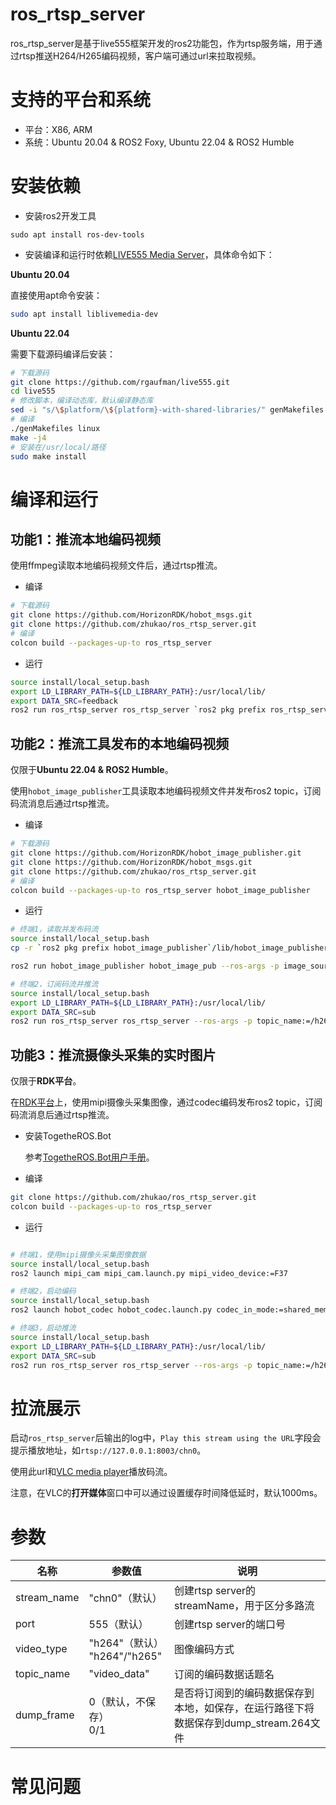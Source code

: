 # ros_rtsp_server

ros_rtsp_server是基于live555框架开发的ros2功能包，作为rtsp服务端，用于通过rtsp推送H264/H265编码视频，客户端可通过url来拉取视频。

# 支持的平台和系统

- 平台：X86, ARM
- 系统：Ubuntu 20.04 & ROS2 Foxy, Ubuntu 22.04 & ROS2 Humble

# 安装依赖

- 安装ros2开发工具

`sudo apt install ros-dev-tools`

- 安装编译和运行时依赖[LIVE555 Media Server](http://www.live555.com/mediaServer/)，具体命令如下：

**Ubuntu 20.04**

直接使用apt命令安装：
```bash
sudo apt install liblivemedia-dev
```

**Ubuntu 22.04**

需要下载源码编译后安装：
```bash
# 下载源码
git clone https://github.com/rgaufman/live555.git
cd live555
# 修改脚本，编译动态库，默认编译静态库
sed -i "s/\$platform/\${platform}-with-shared-libraries/" genMakefiles
# 编译
./genMakefiles linux
make -j4
# 安装在/usr/local/路径
sudo make install
```

# 编译和运行

## 功能1：推流本地编码视频

使用ffmpeg读取本地编码视频文件后，通过rtsp推流。

- 编译
  
```bash
# 下载源码
git clone https://github.com/HorizonRDK/hobot_msgs.git
git clone https://github.com/zhukao/ros_rtsp_server.git
# 编译
colcon build --packages-up-to ros_rtsp_server
```

- 运行

```bash
source install/local_setup.bash
export LD_LIBRARY_PATH=${LD_LIBRARY_PATH}:/usr/local/lib/
export DATA_SRC=feedback
ros2 run ros_rtsp_server ros_rtsp_server `ros2 pkg prefix ros_rtsp_server`/lib/ros_rtsp_server/data/chn0.264 127.0.0.1 8003
```

## 功能2：推流工具发布的本地编码视频

仅限于**Ubuntu 22.04 & ROS2 Humble**。

使用`hobot_image_publisher`工具读取本地编码视频文件并发布ros2 topic，订阅码流消息后通过rtsp推流。

- 编译
  
```bash
# 下载源码
git clone https://github.com/HorizonRDK/hobot_image_publisher.git
git clone https://github.com/HorizonRDK/hobot_msgs.git
git clone https://github.com/zhukao/ros_rtsp_server.git
# 编译
colcon build --packages-up-to ros_rtsp_server hobot_image_publisher
```

- 运行

```bash
# 终端1，读取并发布码流
source install/local_setup.bash
cp -r `ros2 pkg prefix hobot_image_publisher`/lib/hobot_image_publisher/config/ .

ros2 run hobot_image_publisher hobot_image_pub --ros-args -p image_source:=./config/test1.h264 -p fps:=30 -p image_format:=h264 -p is_shared_mem:=False -p msg_pub_topic_name:=h264

# 终端2，订阅码流并推流
source install/local_setup.bash
export LD_LIBRARY_PATH=${LD_LIBRARY_PATH}:/usr/local/lib/
export DATA_SRC=sub
ros2 run ros_rtsp_server ros_rtsp_server --ros-args -p topic_name:=/h264 -p video_type:=h264 -p port:=8003
```

## 功能3：推流摄像头采集的实时图片

仅限于**RDK平台**。

在[RDK平台](https://developer.horizon.cc/documents_tros/)上，使用mipi摄像头采集图像，通过codec编码发布ros2 topic，订阅码流消息后通过rtsp推流。

- 安装TogetheROS.Bot

  参考[TogetheROS.Bot用户手册](https://developer.horizon.cc/documents_tros/quick_start/install_tros)。

- 编译
  
```bash
git clone https://github.com/zhukao/ros_rtsp_server.git
colcon build --packages-up-to ros_rtsp_server
```

- 运行
  
```bash

# 终端1，使用mipi摄像头采集图像数据
source install/local_setup.bash
ros2 launch mipi_cam mipi_cam.launch.py mipi_video_device:=F37

# 终端2，启动编码
source install/local_setup.bash
ros2 launch hobot_codec hobot_codec.launch.py codec_in_mode:=shared_mem codec_in_format:=nv12 codec_out_mode:=ros codec_out_format:=h264 codec_sub_topic:=/hbmem_img codec_pub_topic:=/h264

# 终端3，启动推流
source install/local_setup.bash
export LD_LIBRARY_PATH=${LD_LIBRARY_PATH}:/usr/local/lib/
export DATA_SRC=sub
ros2 run ros_rtsp_server ros_rtsp_server --ros-args -p topic_name:=/h264 -p video_type:=h264 -p port:=8003
```

# 拉流展示

启动`ros_rtsp_server`后输出的log中，`Play this stream using the URL`字段会提示播放地址，如`rtsp://127.0.0.1:8003/chn0`。

使用此url和[VLC media player](https://www.videolan.org/vlc/)播放码流。

注意，在VLC的**打开媒体**窗口中可以通过设置缓存时间降低延时，默认1000ms。


# 参数

| 名称           | 参数值                                          | 说明                                               |
| ---------------------------- | ----------------------------------------------- | -------------------------------------------------- |
| stream_name   | "chn0"（默认）                      | 创建rtsp server的streamName，用于区分多路流  |
| port          | 555（默认）                         | 创建rtsp server的端口号   |
| video_type    | "h264"（默认）<br />"h264"/"h265"  | 图像编码方式      |
| topic_name    | "video_data"                        | 订阅的编码数据话题名  |
| dump_frame    | 0（默认，不保存）<br />0/1             | 是否将订阅到的编码数据保存到本地，如保存，在运行路径下将数据保存到dump_stream.264文件  |

# 常见问题

